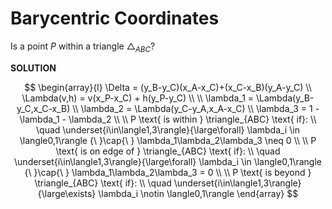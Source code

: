 # Barycentric Coordinates

Is a point $P$ within a triangle $\triangle_{ABC}$?

**SOLUTION**

$$
\begin{array}{l}
\Delta = (y_B-y_C)(x_A-x_C)+(x_C-x_B)(y_A-y_C)
\\
\Lambda(v,h) = v(x_P-x_C) + h(y_P-y_C)
\\
\\
\lambda_1 = \Lambda(y_B-y_C,x_C-x_B)
\\
\lambda_2 = \Lambda(y_C-y_A,x_A-x_C)
\\
\lambda_3 = 1 - \lambda_1 - \lambda_2
\\
\\
P \text{ is within } \triangle_{ABC} \text{ if}:
\\
\quad
\underset{i\in\langle1,3\rangle}{\large\forall}
\lambda_i \in \langle0,1\rangle
{\ }\cap{\ }
\lambda_1\lambda_2\lambda_3 \neq 0
\\
\\
P \text{ is on edge of } \triangle_{ABC} \text{ if}:
\\
\quad
\underset{i\in\langle1,3\rangle}{\large\forall}
\lambda_i \in \langle0,1\rangle
{\ }\cap{\ } 
\lambda_1\lambda_2\lambda_3 = 0
\\
\\
P \text{ is beyond } \triangle_{ABC} \text{ if}:
\\
\quad
\underset{i\in\langle1,3\rangle}{\large\exists}
\lambda_i \notin \langle0,1\rangle
\end{array}
$$
